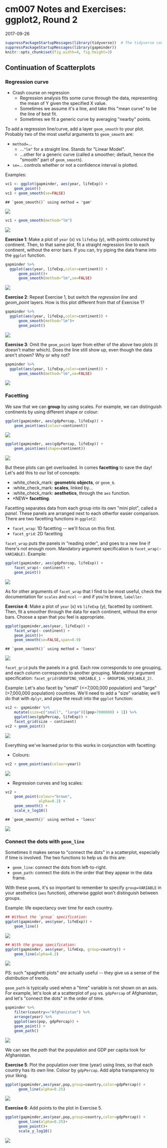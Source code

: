 cm007 Notes and Exercises: ggplot2, Round 2
================
2017-09-26

``` r
suppressPackageStartupMessages(library(tidyverse))  # The tidyverse contains ggplot2!
suppressPackageStartupMessages(library(gapminder))
knitr::opts_chunk$set(fig.width=4, fig.height=3)
```

Continuation of Scatterplots
----------------------------

### Regression curve

-   Crash course on regression
    -   Regression analysis fits some curve through the data, representing the mean of Y given the specified X value.
    -   Sometimes we assume it's a line, and take this "mean curve" to be the line of best fit.
    -   Sometimes we fit a generic curve by averaging "nearby" points.

To add a regression line/curve, add a layer `geom_smooth` to your plot. Probably two of the most useful arguments to `geom_smooth` are:

-   `method=`...
    -   ...`"lm"` for a straight line. Stands for "Linear Model".
    -   ...other for a generic curve (called a smoother; default, hence the "smooth" part of `geom_smooth`).
-   `se=`... controls whether or not a confidence interval is plotted.

Examples:

``` r
vc1 <- ggplot(gapminder, aes(year, lifeExp)) +
    geom_point() 
vc1 + geom_smooth(se=FALSE)
```

    ## `geom_smooth()` using method = 'gam'

![](cm007-notes_and_exercises_files/figure-markdown_github/unnamed-chunk-2-1.png)

``` r
vc1 + geom_smooth(method="lm")
```

![](cm007-notes_and_exercises_files/figure-markdown_github/unnamed-chunk-2-2.png)

**Exercise 1**: Make a plot of `year` (x) vs `lifeExp` (y), with points coloured by continent. Then, to that same plot, fit a straight regression line to each continent, without the error bars. If you can, try piping the data frame into the `ggplot` function.

``` r
gapminder %>%
  ggplot(aes(year, lifeExp,color=continent)) +
      geom_point()+
      geom_smooth(method="lm",se=FALSE)
```

![](cm007-notes_and_exercises_files/figure-markdown_github/unnamed-chunk-3-1.png)

**Exercise 2**: Repeat Exercise 1, but switch the *regression line* and *geom\_point* layers. How is this plot different from that of Exercise 1?

``` r
gapminder %>%
  ggplot(aes(year, lifeExp,color=continent)) +
      geom_smooth(method="lm")+
      geom_point()
```

![](cm007-notes_and_exercises_files/figure-markdown_github/unnamed-chunk-4-1.png)

**Exercise 3**: Omit the `geom_point` layer from either of the above two plots (it doesn't matter which). Does the line still show up, even though the data aren't shown? Why or why not?

``` r
gapminder %>%
  ggplot(aes(year, lifeExp,color=continent)) +
      geom_smooth(method="lm",se=FALSE)
```

![](cm007-notes_and_exercises_files/figure-markdown_github/unnamed-chunk-5-1.png)

### Facetting

We saw that we can **group** by using scales. For example, we can distinguish continents by using different shape or colour:

``` r
ggplot(gapminder, aes(gdpPercap, lifeExp)) +
    geom_point(aes(colour=continent))
```

![](cm007-notes_and_exercises_files/figure-markdown_github/unnamed-chunk-6-1.png)

``` r
ggplot(gapminder, aes(gdpPercap, lifeExp)) +
    geom_point(aes(shape=continent))
```

![](cm007-notes_and_exercises_files/figure-markdown_github/unnamed-chunk-6-2.png)

But these plots can get overloaded. In comes **facetting** to save the day! Let's add this to our list of concepts:

-   :white\_check\_mark: **geometric objects**, or `geom_`s.
-   :white\_check\_mark: **scales**, linked by...
-   :white\_check\_mark: **aesthetics**, through the `aes` function.
-   \*NEW\* **facetting**.

Facetting separates data from each group into its own "mini plot", called a *panel*. These panels are arranged next to each otherfor easier comparison. There are two facetting functions in `ggplot2`:

-   `facet_wrap`: 1D facetting -- we'll focus on this first.
-   `facet_grid`: 2D facetting

`facet_wrap` puts the panels in "reading order", and goes to a new line if there's not enough room. Mandatory argument specification is `facet_wrap(~ VARIABLE)`. Example:

``` r
ggplot(gapminder, aes(gdpPercap, lifeExp)) +
    facet_wrap(~ continent) +
    geom_point()
```

![](cm007-notes_and_exercises_files/figure-markdown_github/unnamed-chunk-7-1.png)

As for other arguments of `facet_wrap` that I find to be most useful, check the documentation for `scales` and `ncol` -- and if you're brave, `labeller`.

**Exercise 4**: Make a plot of `year` (x) vs `lifeExp` (y), facetted by continent. Then, fit a smoother through the data for each continent, without the error bars. Choose a span that you feel is appropriate.

``` r
ggplot(gapminder,aes(year, lifeExp)) +
    facet_wrap(~ continent) +
    geom_point()+
    geom_smooth(se=FALSE,span=0.9)
```

    ## `geom_smooth()` using method = 'loess'

![](cm007-notes_and_exercises_files/figure-markdown_github/unnamed-chunk-8-1.png)

`facet_grid` puts the panels in a grid. Each row corresponds to one grouping, and each column corresponds to another grouping. Mandatory argument specification: `facet_grid(GROUPING_VARIABLE_1 ~ GROUPING_VARIABLE_2)`.

Example: Let's also facet by "small" (&lt;=7,000,000 population) and "large" (&gt;7,000,000 population) countries. We'll need to add a "size" variable; we'll do that with `dplyr`, and pipe the result into the `ggplot` function:

``` r
vc2 <- gapminder %>% 
    mutate(size=c("small", "large")[(pop>7000000) + 1]) %>% 
    ggplot(aes(gdpPercap, lifeExp)) +
    facet_grid(size ~ continent) 
vc2 + geom_point()
```

![](cm007-notes_and_exercises_files/figure-markdown_github/unnamed-chunk-9-1.png)

Everything we've learned prior to this works in conjunction with facetting:

-   Colours:

``` r
vc2 + geom_point(aes(colour=year))
```

![](cm007-notes_and_exercises_files/figure-markdown_github/unnamed-chunk-10-1.png)

-   Regression curves and log scales:

``` r
vc2 + 
    geom_point(colour="brown",
               alpha=0.2) +
    geom_smooth() +
    scale_x_log10()
```

    ## `geom_smooth()` using method = 'loess'

![](cm007-notes_and_exercises_files/figure-markdown_github/unnamed-chunk-11-1.png)

### Connect the dots with `geom_line`

Sometimes it makes sense to "connect the dots" in a scatterplot, especially if time is involved. The two functions to help us do this are:

-   `geom_line`: connect the dots from left-to-right.
-   `geom_path`: connect the dots in the order that they appear in the data frame.

With these `geom`s, it's so important to remember to specify `group=VARIABLE` in your aesthetics (`aes` function), otherwise ggplot won't distinguish between groups.

Example: life expectancy over time for each country.

``` r
## Without the `group` specification:
ggplot(gapminder, aes(year, lifeExp)) +
    geom_line()
```

![](cm007-notes_and_exercises_files/figure-markdown_github/unnamed-chunk-12-1.png)

``` r
## With the group specification:
ggplot(gapminder, aes(year, lifeExp, group=country)) +
    geom_line(alpha=0.2)
```

![](cm007-notes_and_exercises_files/figure-markdown_github/unnamed-chunk-12-2.png)

PS: such "spaghetti plots" *are* actually useful -- they give us a sense of the *distribution* of trends.

`geom_path` is typically used when a "time" variable is not shown on an axis. For example, let's look at a scatterplot of `pop` vs. `gdpPercap` of Afghanistan, and let's "connect the dots" in the order of time.

``` r
gapminder %>%
    filter(country=="Afghanistan") %>% 
    arrange(year) %>% 
    ggplot(aes(pop, gdpPercap)) +
    geom_point() +
    geom_path()
```

![](cm007-notes_and_exercises_files/figure-markdown_github/unnamed-chunk-13-1.png)

We can see the *path* that the population and GDP per capita took for Afghanistan.

**Exercise 5**: Plot the population over time (year) using lines, so that each country has its own line. Colour by `gdpPercap`. Add alpha transparency to your liking.

``` r
ggplot(gapminder,aes(year,pop,group=country,color=gdpPercap)) +
      geom_line(alpha=0.25)
```

![](cm007-notes_and_exercises_files/figure-markdown_github/unnamed-chunk-14-1.png)

**Exercise 6**: Add points to the plot in Exercise 5.

``` r
ggplot(gapminder,aes(year,pop,group=country,color=gdpPercap)) +
      geom_line(alpha=0.25)+
      geom_point()+
      scale_y_log10()
```

![](cm007-notes_and_exercises_files/figure-markdown_github/unnamed-chunk-15-1.png)
